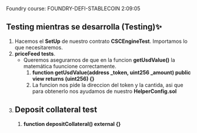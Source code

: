 Foundry course: FOUNDRY-DEFI-STABLECOIN
2:09:05

## Testing mientras se desarrolla (Testing)✨
1. Hacemos el **SetUp** de nuestro contrato **CSCEngineTest**. Importamos lo que necesitaremos.
2.  **priceFeed tests**.
    - Queremos asegurarnos de que en la funcion **getUsdValue()** la matemática fuuncione correctamente.
      1.  **function getUsdValue(address _token, uint256 _amount) public view returns (uint256) {}**
      2.  La funcion nos pide la direccion del token y la cantida, asi que para obtenerlo nos ayudamos de nuestro **HelperConfig.sol**
3. **Deposit collateral test** 
    - 
      1. **function depositCollateral() external {}**

    